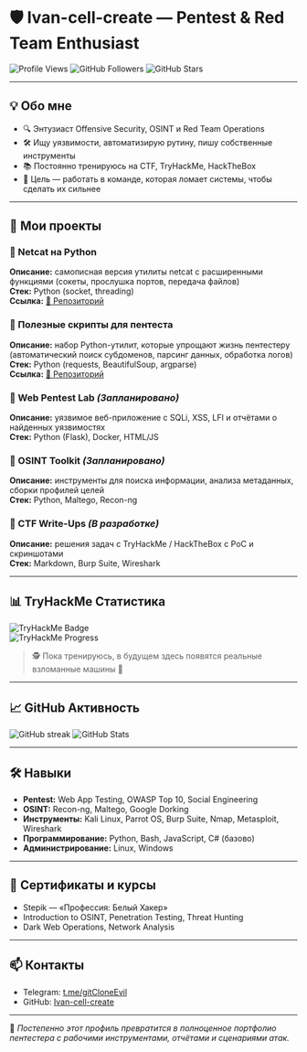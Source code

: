# 🛡️ Ivan-cell-create — Pentest & Red Team Enthusiast

![Profile Views](https://komarev.com/ghpvc/?username=Ivan-cell-create&color=brightgreen)
![GitHub Followers](https://img.shields.io/github/followers/Ivan-cell-create?style=social)
![GitHub Stars](https://img.shields.io/github/stars/Ivan-cell-create?style=social)

---

## 💡 Обо мне
- 🔍 Энтузиаст Offensive Security, OSINT и Red Team Operations  
- 🛠️ Ищу уязвимости, автоматизирую рутину, пишу собственные инструменты  
- 📚 Постоянно тренируюсь на CTF, TryHackMe, HackTheBox  
- 🎯 Цель — работать в команде, которая ломает системы, чтобы сделать их сильнее  

---

## 🚀 Мои проекты

### 🔹 Netcat на Python
**Описание:** самописная версия утилиты netcat с расширенными функциями (сокеты, прослушка портов, передача файлов)  
**Стек:** Python (socket, threading)  
**Ссылка:** [🔗 Репозиторий](#)

### 🔹 Полезные скрипты для пентеста
**Описание:** набор Python-утилит, которые упрощают жизнь пентестеру (автоматический поиск субдоменов, парсинг данных, обработка логов)  
**Стек:** Python (requests, BeautifulSoup, argparse)  
**Ссылка:** [🔗 Репозиторий](#)

### 🔹 Web Pentest Lab *(Запланировано)*
**Описание:** уязвимое веб-приложение с SQLi, XSS, LFI и отчётами о найденных уязвимостях  
**Стек:** Python (Flask), Docker, HTML/JS  

### 🔹 OSINT Toolkit *(Запланировано)*
**Описание:** инструменты для поиска информации, анализа метаданных, сборки профилей целей  
**Стек:** Python, Maltego, Recon-ng  

### 🔹 CTF Write-Ups *(В разработке)*
**Описание:** решения задач с TryHackMe / HackTheBox с PoC и скриншотами  
**Стек:** Markdown, Burp Suite, Wireshark  

---

## 📊 TryHackMe Статистика

![TryHackMe Badge](https://tryhackme-badges.s3.amazonaws.com/YOUR_USERNAME.png)  
![TryHackMe Progress](https://raw.githubusercontent.com/Ivan-cell-create/ivan-cell-create/main/images/tryhackme-placeholder.png)

> 🕵️ Пока тренируюсь, в будущем здесь появятся реальные взломанные машины 🚀  

---

## 📈 GitHub Активность

![GitHub streak](https://streak-stats.demolab.com?user=Ivan-cell-create&theme=dark&hide_border=true)
![GitHub Stats](https://github-readme-stats.vercel.app/api?username=Ivan-cell-create&show_icons=true&theme=dark&count_private=true)

---

## 🛠 Навыки
- **Pentest:** Web App Testing, OWASP Top 10, Social Engineering  
- **OSINT:** Recon-ng, Maltego, Google Dorking  
- **Инструменты:** Kali Linux, Parrot OS, Burp Suite, Nmap, Metasploit, Wireshark  
- **Программирование:** Python, Bash, JavaScript, C# (базово)  
- **Администрирование:** Linux, Windows  

---

## 📜 Сертификаты и курсы
- Stepik — «Профессия: Белый Хакер»  
- Introduction to OSINT, Penetration Testing, Threat Hunting  
- Dark Web Operations, Network Analysis  

---

## 📫 Контакты
- Telegram: [t.me/gitCloneEvil](https://t.me/gitCloneEvil)  
- GitHub: [Ivan-cell-create](https://github.com/Ivan-cell-create)

---

💬 *Постепенно этот профиль превратится в полноценное портфолио пентестера с рабочими инструментами, отчётами и сценариями атак.*



















